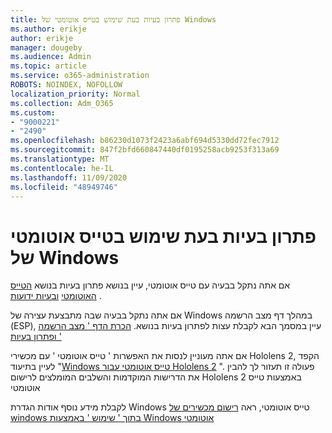 ```yaml
---
title: פתרון בעיות בעת שימוש בטייס אוטומטי של Windows
ms.author: erikje
author: erikje
manager: dougeby
ms.audience: Admin
ms.topic: article
ms.service: o365-administration
ROBOTS: NOINDEX, NOFOLLOW
localization_priority: Normal
ms.collection: Adm_O365
ms.custom:
- "9000221"
- "2490"
ms.openlocfilehash: b86230d1073f2423a6abf694d5330dd72fec7912
ms.sourcegitcommit: 847f2bfd660847440df0195258acb9253f313a69
ms.translationtype: MT
ms.contentlocale: he-IL
ms.lasthandoff: 11/09/2020
ms.locfileid: "48949746"
---
```

# <a name="troubleshoot-issues-when-using-windows-autopilot"></a>פתרון בעיות בעת שימוש בטייס אוטומטי של Windows

אם אתה נתקל בבעיה עם טייס אוטומטי, עיין בנושא פתרון בעיות בנושא [הטייס האוטומטי](https://docs.microsoft.com/windows/deployment/windows-autopilot/troubleshooting) [ובעיות ידועות](https://docs.microsoft.com/windows/deployment/windows-autopilot/known-issues) .

אם אתה נתקל בבעיה שבה מתבצעת עצירה של Windows במהלך דף מצב הרשמה (ESP), עיין במסמך הבא לקבלת עצות לפתרון בעיות בנושא. [הכרת הדף ' מצב הרשמה ' ופתרון בעיות](https://docs.microsoft.com/troubleshoot/mem/intune/understand-troubleshoot-esp)

אם אתה מעוניין לנסות את האפשרות ' טייס אוטומטי ' עם מכשירי Hololens 2, הקפד לעיין בתיעוד "[Windows טייס אוטומטי עבור Hololens 2](https://docs.microsoft.com/hololens/hololens2-autopilot) ". פעולה זו תעזור לך להבין את הדרישות המוקדמות והשלבים המומלצים לרישום Hololens 2 באמצעות טייס אוטומטי  

לקבלת מידע נוסף אודות הגדרת Windows טייס אוטומטי, ראה [רישום מכשירים של windows בתוך ' שימוש ' באמצעות Windows אוטומטי](https://docs.microsoft.com/intune/enrollment/enrollment-autopilot)